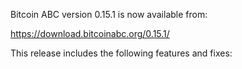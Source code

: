 Bitcoin ABC version 0.15.1 is now available from:

  <https://download.bitcoinabc.org/0.15.1/>

This release includes the following features and fixes:

